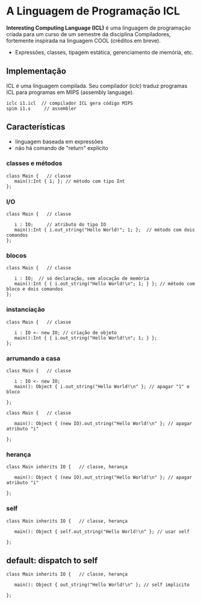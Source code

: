 # A Linguagem de Programação ICL

__Interesting Computing Language (ICL)__ 
é uma linguagem de programação criada para um curso de um semestre da disciplina Compiladores, 
fortemente inspirada na linguagem COOL (créditos em breve).

+ Expressões, classes, tipagem estática, gerenciamento de memória, etc.

## Implementação

ICL é uma linguagem compilada.
Seu compilador (_iclc_) traduz programas ICL para programas em MIPS (assembly language).

```
iclc i1.icl  // compilador ICL gera código MIPS
spim i1.s     // assembler

```

## Características

* linguagem baseada em expressões
* não há comando de "return" explícito

### classes e métodos
```
class Main {   // classe
   main():Int { 1; }; // método com tipo Int
};
```

### I/O

```
class Main {   // classe

   i : IO;     // atributo do tipo IO
   main():Int { i.out_string("Hello World!"; 1; };  // método com dois comandos
};
```

### blocos
```
class Main {   // classe

   i : IO;  // só declaração, sem alocação de memória
   main():Int { { i.out_string("Hello World!\n"; 1; } }; // método com bloco e dois comandos
};
```

### instanciação

```
class Main {   // classe

   i : IO <- new IO; // criação de objeto
   main():Int { { i.out_string("Hello World!\n"; 1; } }; 
};
```

### arrumando a casa
```
class Main {   // classe

   i : IO <- new IO;
   main(): Object { i.out_string("Hello World!\n" }; // apagar "1" e bloco
   
};
```

```
class Main {   // classe

   main(): Object { (new IO).out_string("Hello World!\n" }; // apagar atributo "i"
   
};
```

### herança

```
class Main inherits IO {   // classe, herança

   main(): Object { (new IO).out_string("Hello World!\n" }; // apagar atributo "i"
   
};
```

### self 

```
class Main inherits IO {   // classe, herança

   main(): Object { self.out_string("Hello World!\n" }; // usar self
   
};
```

## default: dispatch to self 


```
class Main inherits IO {   // classe, herança

   main(): Object { out_string("Hello World!\n" }; // self implicito
   
};
```

